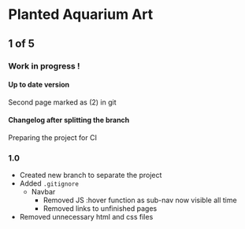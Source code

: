 # Planted Aquarium Art

## 1 of 5

### Work in progress !

#### Up to date version

Second page marked as (2) in git

#### Changelog after splitting the branch

Preparing the project for CI

### 1.0

- Created new branch to separate the project
- Added `.gitignore`
  - Navbar
    - Removed JS :hover function as sub-nav now visible all time
    - Removed links to unfinished pages
- Removed unnecessary html and css files

